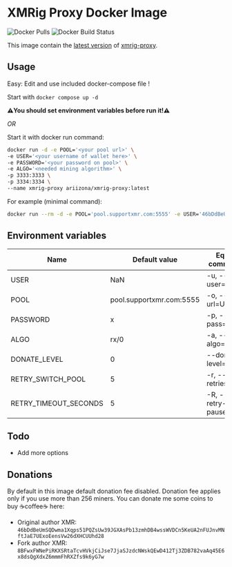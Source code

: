 # XMRig Proxy Docker Image

![Docker Pulls](https://img.shields.io/docker/pulls/ariizona/xmrig-proxy) ![Docker Build Status](https://img.shields.io/docker/build/ariizona/xmrig-proxy) 

This image contain the [latest version](https://github.com/xmrig/xmrig-proxy/releases/latest) of [xmrig-proxy](https://xmrig.com/proxy). 

## Usage

Easy:
Edit and use included docker-compose file !

Start with `docker compose up -d`

**⚠️You should set environment variables before run it!⚠️**

*OR* 

Start it with docker run command:

```sh
docker run -d -e POOL='<your pool url>' \ 
-e USER='<your username of wallet here>' \
-e PASSWORD='<your password on pool>' \
-e ALGO='<needed mining algorithm>' \
-p 3333:3333 \
-p 3334:3334 \
--name xmrig-proxy ariizona/xmrig-proxy:latest
```

For example (minimal command):

```sh
docker run --rm -d -e POOL='pool.supportxmr.com:5555' -e USER='46bDdBeUmSQDwma1Xqps51PQZsUw39JGXAsPb13zmhDB4wssWVDCn5KeUA2nFUJnvMNftJaE7UExoEensVw26dXHCUUhd28' -p 3333:3333 ariizona/xmrig-proxy:latest
```

## Environment variables

| Name | Default value | Equal command | Description |
| ------ | ------ | ------ | ------ |
| USER | NaN | -u, --user=USR | username for mining server / wallet
| POOL | pool.supportxmr.com:5555 | -o, --url=URL | URL of mining server
| PASSWORD | x | -p, --pass=PWD | password for mining server
| ALGO | rx/0 | -a, --algo=ALGO | mining algorithm https://xmrig.com/docs/algorithms
| DONATE_LEVEL | 0 | --donate-level=N | [donate](https://github.com/xmrig/xmrig-proxy#donations) level
| RETRY_SWITCH_POOL | 5 | -r, --retries=N | number of times to retry before switch to backup server
| RETRY_TIMEOUT_SECONDS | 5 | -R, --retry-pause=N | time to pause between retries

## Todo

- Add more options

## Donations

By default in this image default donation fee disabled. Donation fee applies only if you use more than 256 miners.
You can donate me some coins to buy ☕coffee☕ here:
* Original author XMR: `46bDdBeUmSQDwma1Xqps51PQZsUw39JGXAsPb13zmhDB4wssWVDCn5KeUA2nFUJnvMNftJaE7UExoEensVw26dXHCUUhd28`
* Fork author XMR: `8BFwxFWNePiRKXSRtaTcvHVkjCiJse7JjaSJzdcNWskQEwD412Tj3ZDB782vaAq45E6x8dsQgXdxZ6mmmFhRXZfs9k6yG7w`
